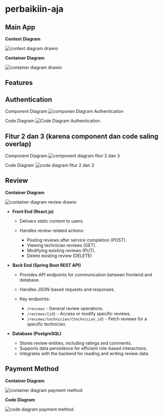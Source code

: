 # perbaikiin-aja

## Main App

**Context Diagram**

![context diagram drawio](https://github.com/user-attachments/assets/bd13b0cd-f115-4866-8463-7c697e0f04fd)

**Container Diagram**

![container diagram drawio](https://github.com/user-attachments/assets/cc7add40-2275-4e82-b85b-0535658a5f17)


## Features

## Authentication

Component Diagram 
![componen Diagram Authentication](./assets/ComponentDiagramAuth.jpg)

Code Diagram 
![Code Diagram Authentication](./assets/CodeDiagramAuth.jpg)

## Fitur 2 dan 3 (karena component dan code saling overlap)

Component Diagram
![component diagram fitur 2 dan 3](assets/component-diagram-feature-2-and-3.png)

Code Diagram
![code diagram fitur 2 dan 3](assets/Feature3andFeature2CodeDiagram.png)

## Review

**Container Diagram**

![container diagram review drawio](https://github.com/user-attachments/assets/a3e7d1a3-bced-4be2-9cf3-e97c5d52182a)

* **Front End (React.js)**

  * Delivers static content to users.
  * Handles review-related actions:

    * Posting reviews after service completion (POST).
    * Viewing technician reviews (GET).
    * Modifying existing reviews (PUT).
    * Delete existing review (DELETE)

* **Back End (Spring Boot REST API)**

  * Provides API endpoints for communication between frontend and database.
  * Handles JSON-based requests and responses.
  * Key endpoints:

    * `/reviews` - General review operations.
    * `/reviews/{id}` - Access or modify specific reviews.
    * `/reviews/technician/{technician_id}` - Fetch reviews for a specific technician.

* **Database (PostgreSQL)**

  * Stores review entities, including ratings and comments.
  * Supports data persistence for efficient role-based interactions.
  * Integrates with the backend for reading and writing review data.

## Payment Method
**Container Diagram**

![container diagram payment method](assets/PaymentMethodContainerDiagram.png)

**Code Diagram**

![code diagram payment method](assets/PaymentMethodCodeDiagram.png)